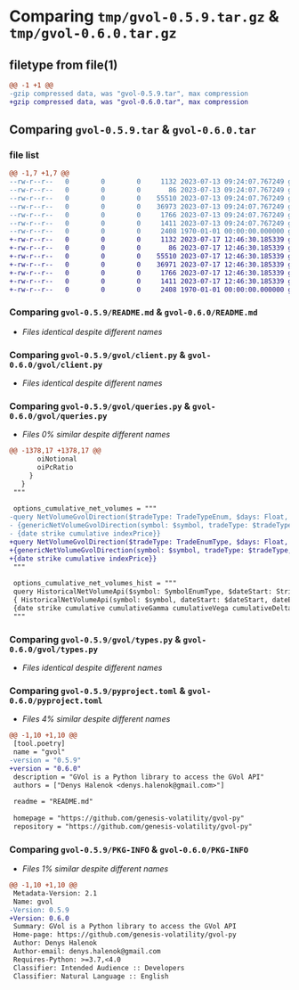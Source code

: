 # Comparing `tmp/gvol-0.5.9.tar.gz` & `tmp/gvol-0.6.0.tar.gz`

## filetype from file(1)

```diff
@@ -1 +1 @@
-gzip compressed data, was "gvol-0.5.9.tar", max compression
+gzip compressed data, was "gvol-0.6.0.tar", max compression
```

## Comparing `gvol-0.5.9.tar` & `gvol-0.6.0.tar`

### file list

```diff
@@ -1,7 +1,7 @@
--rw-r--r--   0        0        0     1132 2023-07-13 09:24:07.767249 gvol-0.5.9/README.md
--rw-r--r--   0        0        0       86 2023-07-13 09:24:07.767249 gvol-0.5.9/gvol/__init__.py
--rw-r--r--   0        0        0    55510 2023-07-13 09:24:07.767249 gvol-0.5.9/gvol/client.py
--rw-r--r--   0        0        0    36973 2023-07-13 09:24:07.767249 gvol-0.5.9/gvol/queries.py
--rw-r--r--   0        0        0     1766 2023-07-13 09:24:07.767249 gvol-0.5.9/gvol/types.py
--rw-r--r--   0        0        0     1411 2023-07-13 09:24:07.767249 gvol-0.5.9/pyproject.toml
--rw-r--r--   0        0        0     2408 1970-01-01 00:00:00.000000 gvol-0.5.9/PKG-INFO
+-rw-r--r--   0        0        0     1132 2023-07-17 12:46:30.185339 gvol-0.6.0/README.md
+-rw-r--r--   0        0        0       86 2023-07-17 12:46:30.185339 gvol-0.6.0/gvol/__init__.py
+-rw-r--r--   0        0        0    55510 2023-07-17 12:46:30.185339 gvol-0.6.0/gvol/client.py
+-rw-r--r--   0        0        0    36971 2023-07-17 12:46:30.185339 gvol-0.6.0/gvol/queries.py
+-rw-r--r--   0        0        0     1766 2023-07-17 12:46:30.185339 gvol-0.6.0/gvol/types.py
+-rw-r--r--   0        0        0     1411 2023-07-17 12:46:30.185339 gvol-0.6.0/pyproject.toml
+-rw-r--r--   0        0        0     2408 1970-01-01 00:00:00.000000 gvol-0.6.0/PKG-INFO
```

### Comparing `gvol-0.5.9/README.md` & `gvol-0.6.0/README.md`

 * *Files identical despite different names*

### Comparing `gvol-0.5.9/gvol/client.py` & `gvol-0.6.0/gvol/client.py`

 * *Files identical despite different names*

### Comparing `gvol-0.5.9/gvol/queries.py` & `gvol-0.6.0/gvol/queries.py`

 * *Files 0% similar despite different names*

```diff
@@ -1378,17 +1378,17 @@
       oiNotional
       oiPcRatio
     }
   }
 """
 
 options_cumulative_net_volumes = """
-query NetVolumeGvolDirection($tradeType: TradeTypeEnum, $days: Float, $symbol: SymbolEnumType, $exchange: ExchangeEnumType, $showActiveExpirations: Boolean)
- {genericNetVolumeGvolDirection(symbol: $symbol, tradeType: $tradeType, days: $days, exchange: $exchange, showActiveExpirations: $showActiveExpirations) 
- {date strike cumulative indexPrice}}
+query NetVolumeGvolDirection($tradeType: TradeEnumType, $days: Float, $symbol: SymbolEnumType, $exchange: ExchangeEnumType, $showActiveExpirations: Boolean)
+{genericNetVolumeGvolDirection(symbol: $symbol, tradeType: $tradeType, days: $days, exchange: $exchange, showActiveExpirations: $showActiveExpirations) 
+{date strike cumulative indexPrice}}
 """
 
 options_cumulative_net_volumes_hist = """
 query HistoricalNetVolumeApi($symbol: SymbolEnumType, $dateStart: String, $dateEnd: String $exchange: ExchangeEnumType, $tradeType: TradeEnumType, $showActiveExpirations: Boolean)
 { HistoricalNetVolumeApi(symbol: $symbol, dateStart: $dateStart, dateEnd: $dateEnd exchange: $exchange, tradeType: $tradeType, showActiveExpirations: $showActiveExpirations)
 {date strike cumulative cumulativeGamma cumulativeVega cumulativeDelta indexPrice } }
 """
```

### Comparing `gvol-0.5.9/gvol/types.py` & `gvol-0.6.0/gvol/types.py`

 * *Files identical despite different names*

### Comparing `gvol-0.5.9/pyproject.toml` & `gvol-0.6.0/pyproject.toml`

 * *Files 4% similar despite different names*

```diff
@@ -1,10 +1,10 @@
 [tool.poetry]
 name = "gvol"
-version = "0.5.9"
+version = "0.6.0"
 description = "GVol is a Python library to access the GVol API"
 authors = ["Denys Halenok <denys.halenok@gmail.com>"]
 
 readme = "README.md"
 
 homepage = "https://github.com/genesis-volatility/gvol-py"
 repository = "https://github.com/genesis-volatility/gvol-py"
```

### Comparing `gvol-0.5.9/PKG-INFO` & `gvol-0.6.0/PKG-INFO`

 * *Files 1% similar despite different names*

```diff
@@ -1,10 +1,10 @@
 Metadata-Version: 2.1
 Name: gvol
-Version: 0.5.9
+Version: 0.6.0
 Summary: GVol is a Python library to access the GVol API
 Home-page: https://github.com/genesis-volatility/gvol-py
 Author: Denys Halenok
 Author-email: denys.halenok@gmail.com
 Requires-Python: >=3.7,<4.0
 Classifier: Intended Audience :: Developers
 Classifier: Natural Language :: English
```

